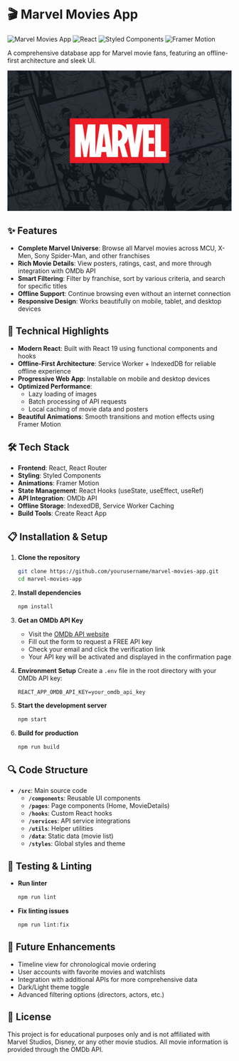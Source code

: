 # 🎬 Marvel Movies App
![Marvel Movies App](https://img.shields.io/badge/Marvel-Movies-E62429?style=for-the-badge)
![React](https://img.shields.io/badge/React-19.1.0-61DAFB?style=flat-square&logo=react)
![Styled Components](https://img.shields.io/badge/Styled_Components-6.1.17-DB7093?style=flat-square&logo=styled-components)
![Framer Motion](https://img.shields.io/badge/Framer_Motion-12.7.3-0055FF?style=flat-square&logo=framer)

A comprehensive database app for Marvel movie fans, featuring an offline-first architecture and sleek UI.

<p align="center">
  <img src="public/images/placeholder.jpg" alt="Marvel Movies App Screenshot" width="600">
</p>

## ✨ Features

- **Complete Marvel Universe**: Browse all Marvel movies across MCU, X-Men, Sony Spider-Man, and other franchises
- **Rich Movie Details**: View posters, ratings, cast, and more through integration with OMDb API
- **Smart Filtering**: Filter by franchise, sort by various criteria, and search for specific titles
- **Offline Support**: Continue browsing even without an internet connection
- **Responsive Design**: Works beautifully on mobile, tablet, and desktop devices

## 🚀 Technical Highlights

- **Modern React**: Built with React 19 using functional components and hooks
- **Offline-First Architecture**: Service Worker + IndexedDB for reliable offline experience
- **Progressive Web App**: Installable on mobile and desktop devices
- **Optimized Performance**: 
  - Lazy loading of images
  - Batch processing of API requests
  - Local caching of movie data and posters
- **Beautiful Animations**: Smooth transitions and motion effects using Framer Motion

## 🛠️ Tech Stack

- **Frontend**: React, React Router
- **Styling**: Styled Components
- **Animations**: Framer Motion
- **State Management**: React Hooks (useState, useEffect, useRef)
- **API Integration**: OMDb API
- **Offline Storage**: IndexedDB, Service Worker Caching
- **Build Tools**: Create React App

## 📋 Installation & Setup

1. **Clone the repository**
   ```bash
   git clone https://github.com/yourusername/marvel-movies-app.git
   cd marvel-movies-app
   ```

2. **Install dependencies**
   ```bash
   npm install
   ```

3. **Get an OMDb API Key**
   - Visit the [OMDb API website](https://www.omdbapi.com/apikey.aspx)
   - Fill out the form to request a FREE API key
   - Check your email and click the verification link
   - Your API key will be activated and displayed in the confirmation page

4. **Environment Setup**
   Create a `.env` file in the root directory with your OMDb API key:
   ```
   REACT_APP_OMDB_API_KEY=your_omdb_api_key
   ```

5. **Start the development server**
   ```bash
   npm start
   ```

6. **Build for production**
   ```bash
   npm run build
   ```

## 🔍 Code Structure

- **`/src`**: Main source code
  - **`/components`**: Reusable UI components
  - **`/pages`**: Page components (Home, MovieDetails)
  - **`/hooks`**: Custom React hooks
  - **`/services`**: API service integrations
  - **`/utils`**: Helper utilities 
  - **`/data`**: Static data (movie list)
  - **`/styles`**: Global styles and theme

## 🧪 Testing & Linting

- **Run linter**
  ```bash
  npm run lint
  ```

- **Fix linting issues**
  ```bash
  npm run lint:fix
  ```

## 🌟 Future Enhancements

- Timeline view for chronological movie ordering
- User accounts with favorite movies and watchlists
- Integration with additional APIs for more comprehensive data
- Dark/Light theme toggle
- Advanced filtering options (directors, actors, etc.)

## 📄 License

This project is for educational purposes only and is not affiliated with Marvel Studios, Disney, or any other movie studios. All movie information is provided through the OMDb API.
